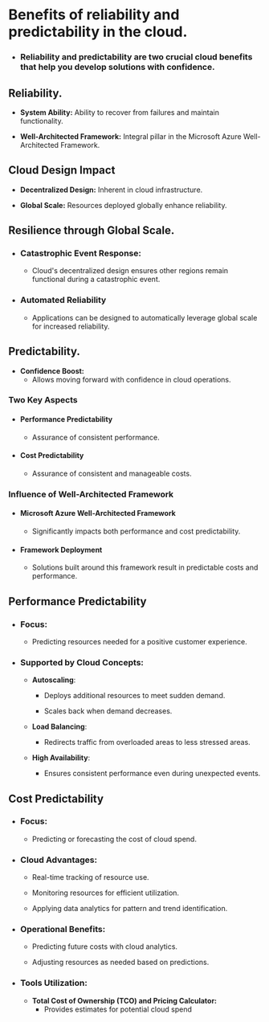 # Benefits of reliability and predictability in the cloud.

- ### Reliability and predictability are two crucial cloud benefits that help you develop solutions with confidence.

## Reliability.
- **System Ability:** Ability to recover from failures and maintain functionality.

- **Well-Architected Framework:** Integral pillar in the Microsoft Azure Well-Architected Framework.

## Cloud Design Impact
- **Decentralized Design:** Inherent in cloud infrastructure.

- **Global Scale:** Resources deployed globally enhance reliability.

## Resilience through Global Scale.
- ### Catastrophic Event Response:
  - Cloud's decentralized design ensures other regions remain functional during a catastrophic event.

- ### Automated Reliability
  - Applications can be designed to automatically leverage global scale for increased reliability.


## Predictability.
- **Confidence Boost:**
  - Allows moving forward with confidence in cloud operations.

### Two Key Aspects

- #### Performance Predictability
  - Assurance of consistent performance.

- #### Cost Predictability
  - Assurance of consistent and manageable costs.

### Influence of Well-Architected Framework

- #### Microsoft Azure Well-Architected Framework
  - Significantly impacts both performance and cost predictability.

- #### Framework Deployment
  - Solutions built around this framework result in predictable costs and performance.

## Performance Predictability

- ### Focus:
  - Predicting resources needed for a positive customer experience.

- ### Supported by Cloud Concepts:
  - **Autoscaling**:
    - Deploys additional resources to meet sudden demand.

    - Scales back when demand decreases.

  - **Load Balancing**:
    - Redirects traffic from overloaded areas to less stressed areas.

  - **High Availability**:
    - Ensures consistent performance even during unexpected events.


## Cost Predictability

- ### Focus:
  - Predicting or forecasting the cost of cloud spend.

- ### Cloud Advantages:
  - Real-time tracking of resource use.

  - Monitoring resources for efficient utilization.

  - Applying data analytics for pattern and trend identification.

- ### Operational Benefits:
  - Predicting future costs with cloud analytics.

  - Adjusting resources as needed based on predictions.


- ### Tools Utilization:
  - **Total Cost of Ownership (TCO) and Pricing Calculator:**
    - Provides estimates for potential cloud spend




